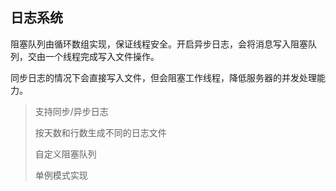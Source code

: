 ## 日志系统

阻塞队列由循环数组实现，保证线程安全。开启异步日志，会将消息写入阻塞队列，交由一个线程完成写入文件操作。

同步日志的情况下会直接写入文件，但会阻塞工作线程，降低服务器的并发处理能力。

> 支持同步/异步日志
> 
> 按天数和行数生成不同的日志文件
> 
> 自定义阻塞队列
> 
> 单例模式实现